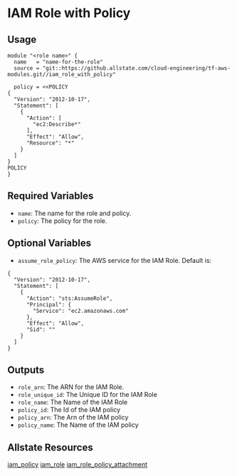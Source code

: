 # IAM Role with Policy

## Usage

```hcl
module "<role name>" {
  name   = "name-for-the-role"
  source = "git::https://github.allstate.com/cloud-engineering/tf-aws-modules.git//iam_role_with_policy"

  policy = <<POLICY
{
  "Version": "2012-10-17",
  "Statement": [
    {
      "Action": [
        "ec2:Describe*"
      ],
      "Effect": "Allow",
      "Resource": "*"
    }
  ]
}
POLICY
}
```

## Required Variables

* `name`: The name for the role and policy.
* `policy`: The policy for the role.

## Optional Variables

* `assume_role_policy`: The AWS service for the IAM Role. Default is:

```
{
  "Version": "2012-10-17",
  "Statement": [
    {
      "Action": "sts:AssumeRole",
      "Principal": {
        "Service": "ec2.amazonaws.com"
      },
      "Effect": "Allow",
      "Sid": ""
    }
  ]
}
```

## Outputs

* `role_arn`: The ARN for the IAM Role.
* `role_unique_id`: The Unique ID for the IAM Role
* `role_name`: The Name of the IAM Role
* `policy_id`: The Id of the IAM policy
* `policy_arn`: The Arn of the IAM policy
* `policy_name`: The Name of the IAM policy

## Allstate Resources

[iam_policy](https://github.allstate.com/cloud-engineering/tf-aws-modules/tree/master/iam_policy)
[iam_role](https://github.allstate.com/cloud-engineering/tf-aws-modules/tree/master/iam_role)
[iam_role_policy_attachment](https://github.allstate.com/cloud-engineering/tf-aws-modules/tree/master/iam_role_policy_attachment)
